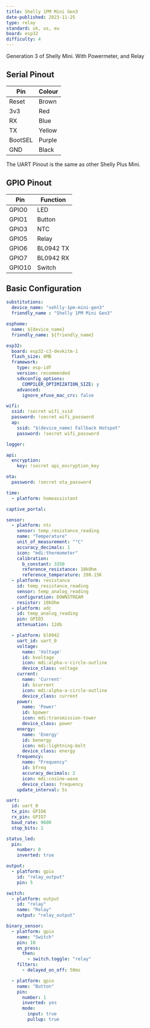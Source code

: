 ```yaml
---
title: Shelly 1PM Mini Gen3
date-published: 2023-11-25
type: relay
standard: uk, us, eu
board: esp32
difficulty: 4
---
```


Generation 3 of Shelly Mini. With Powermeter, and Relay

## Serial Pinout

| Pin      | Colour       |
| -------- | ------------ |
| Reset    | Brown        |
| 3v3      | Red          |
| RX       | Blue         |
| TX       | Yellow       |
| BootSEL  | Purple       |
| GND      | Black        |

The UART Pinout is the same as other Shelly Plus Mini.

## GPIO Pinout

| Pin    | Function     |
| ------ | ------------ |
| GPIO0  | LED          |
| GPIO1  | Button       |
| GPIO3  | NTC          |
| GPIO5  | Relay        |
| GPIO6  | BL0942 TX    |
| GPIO7  | BL0942 RX    |
| GPIO10 | Switch       |

## Basic Configuration

```yaml
substitutions:
  device_name: "sehlly-1pm-mini-gen3"
  friendly_name : "Shelly 1PM Mini Gen3"

esphome:
  name: ${device_name}
  friendly_name: ${friendly_name}

esp32:
  board: esp32-c3-devkitm-1
  flash_size: 8MB
  framework:
    type: esp-idf
    version: recommended
    sdkconfig_options:
      COMPILER_OPTIMIZATION_SIZE: y
    advanced:
      ignore_efuse_mac_crc: false

wifi:
  ssid: !secret wifi_ssid
  password: !secret wifi_password
  ap:
    ssid: "$(device_name) Fallback Hotspot"
    password: !secret wifi_password

logger:

api:
  encryption:
    key: !secret api_encryption_key

ota:
  password: !secret ota_password

time:
  - platform: homeassistant

captive_portal:

sensor:
  - platform: ntc
    sensor: temp_resistance_reading
    name: "Temperature"
    unit_of_measurement: "°C"
    accuracy_decimals: 1
    icon: "mdi:thermometer"
    calibration:
      b_constant: 3350
      reference_resistance: 10kOhm
      reference_temperature: 298.15K
  - platform: resistance
    id: temp_resistance_reading
    sensor: temp_analog_reading
    configuration: DOWNSTREAM
    resistor: 10kOhm
  - platform: adc
    id: temp_analog_reading
    pin: GPIO3
    attenuation: 12db

  - platform: bl0942
    uart_id: uart_0
    voltage:
      name: 'Voltage'
      id: bvoltage
      icon: mdi:alpha-v-circle-outline
      device_class: voltage
    current:
      name: 'Current'
      id: bcurrent
      icon: mdi:alpha-a-circle-outline
      device_class: current
    power:
      name: 'Power'
      id: bpower
      icon: mdi:transmission-tower
      device_class: power
    energy:
      name: 'Energy'
      id: benergy
      icon: mdi:lightning-bolt
      device_class: energy
    frequency:
      name: "Frequency"
      id: bfreq
      accuracy_decimals: 2
      icon: mdi:cosine-wave
      device_class: frequency
    update_interval: 5s

uart:
  id: uart_0
  tx_pin: GPIO6
  rx_pin: GPIO7
  baud_rate: 9600
  stop_bits: 1

status_led:
  pin:
    number: 0
    inverted: true

output:
  - platform: gpio
    id: "relay_output"
    pin: 5

switch:
  - platform: output
    id: "relay"
    name: "Relay"
    output: "relay_output"

binary_sensor:
  - platform: gpio
    name: "Switch"
    pin: 10
    on_press:
      then:
        - switch.toggle: "relay"
    filters:
      - delayed_on_off: 50ms

  - platform: gpio
    name: "Button"
    pin:
      number: 1
      inverted: yes
      mode:
        input: true
        pullup: true
```
